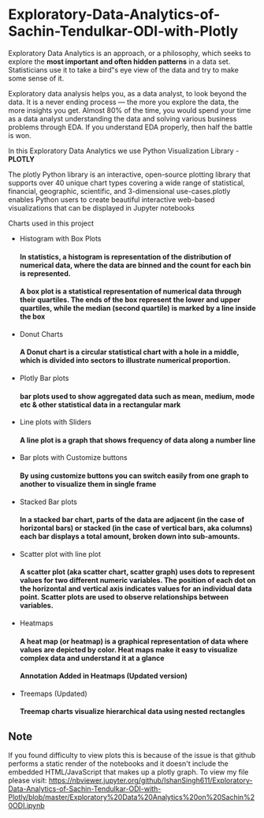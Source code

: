 # Exploratory-Data-Analytics-of-Sachin-Tendulkar-ODI-with-Plotly
Exploratory Data Analytics is an approach, or a philosophy, which seeks to explore the <b>most important and often hidden patterns</b> in a data set. Statisticians use it to take a bird‟s eye view of the data and try to make some sense of it.

Exploratory data analysis helps you, as a data analyst, to look beyond the data. It is a never ending process — the more you explore the data, the more insights you get. Almost 80% of the time, you would spend your time as a data analyst understanding the data and solving various business problems through EDA. If you understand EDA properly, then half the battle is won.

In this Exploratory Data Analytics we use Python Visualization Library - <b>PLOTLY</b>

The plotly Python library is an interactive, open-source plotting library that supports over 40 unique chart types covering a wide range of statistical, financial, geographic, scientific, and 3-dimensional use-cases.plotly enables Python users to create beautiful interactive web-based visualizations that can be displayed in Jupyter notebooks

Charts used in this project
- Histogram with Box Plots
  #### In statistics, a histogram is representation of the distribution of numerical data, where the data are binned and the count for each bin is represented.
  #### A box plot is a statistical representation of numerical data through their quartiles. The ends of the box represent the lower and upper quartiles, while the median (second quartile) is marked by a line inside the box
  
- Donut Charts
  #### A Donut chart is a circular statistical chart with a hole in a middle, which is divided into sectors to illustrate numerical proportion.
  
- Plotly Bar plots
  #### bar plots used to show aggregated data such as mean, medium, mode etc & other statistical data in a rectangular mark
  
- Line plots with Sliders
  #### A line plot is a graph that shows frequency of data along a number line
  
- Bar plots with Customize buttons
  #### By using customize buttons you can switch easily from one graph to another to visualize them in single frame
  
- Stacked Bar plots
  #### In a stacked bar chart, parts of the data are adjacent (in the case of horizontal bars) or stacked (in the case of vertical bars, aka columns) each bar displays a total amount, broken down into sub-amounts.
  
- Scatter plot with line plot
  #### A scatter plot (aka scatter chart, scatter graph) uses dots to represent values for two different numeric variables. The position of each dot on the horizontal and vertical axis indicates values for an individual data point. Scatter plots are used to observe relationships between variables.
  
- Heatmaps
  #### A heat map (or heatmap) is a graphical representation of data where values are depicted by color. Heat maps make it easy to visualize complex data and understand it at a glance
  #### Annotation Added in Heatmaps (Updated version)

- Treemaps (Updated)
  #### Treemap charts visualize hierarchical data using nested rectangles

## Note
If you found difficulty to view plots this is because of the issue is that github performs a static render of the notebooks and it doesn't include the embedded HTML/JavaScript that makes up a plotly graph. To view my file please visit: https://nbviewer.jupyter.org/github/IshanSingh611/Exploratory-Data-Analytics-of-Sachin-Tendulkar-ODI-with-Plotly/blob/master/Exploratory%20Data%20Analytics%20on%20Sachin%20ODI.ipynb
